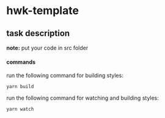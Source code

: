 # hwk-template

## task description

**note:** put your code in src folder

#### commands

run the following command for building styles:
```
yarn build
```

run the following command for watching and building styles:
```
yarn watch
```
